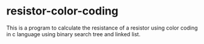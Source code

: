 # resistor-color-coding
This is a program to calculate the resistance of a resistor using color coding in c language using binary search tree and linked list.
